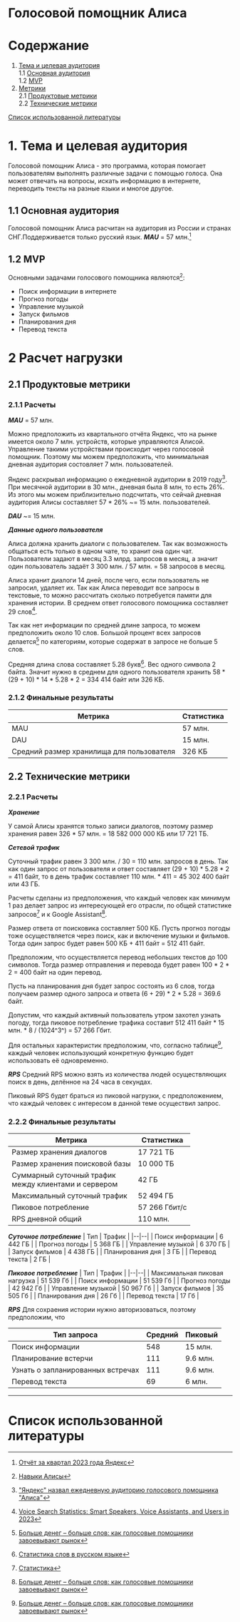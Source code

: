 # Голосовой помощник Алиса

# Содержание

1. [Тема и целевая аудитория](#theme) <br>
1.1 [Основная аудитория](#auditory) <br>
1.2 [MVP](#mvp) <br>
2. [Метрики](#metrics) <br>
2.1 [Продуктовые метрики](#metrics-prod) <br>
2.2 [Технические метрики](#metrics-tech) <br>

[Список использованной литературы](#usageList)



# 1. Тема и целевая аудитория <a name="theme"></a>

Голосовой помощник Алиса - это программа, которая помогает пользователям выполнять различные задачи с помощью голоса. Она может отвечать на вопросы, искать информацию в интернете, переводить тексты на разные языки и многое другое.

## 1.1 Основная аудитория <a name="auditory"></a>

Голосовой помощник Алиса расчитан на аудитория из России и странах СНГ.Поддерживается только русский язык. 
***MAU*** = 57 млн.[^1] 

## 1.2 MVP <a name="mvp"></a>

Основными задачами голосового помощника являются[^2]:
* Поиск информации в интернете
* Прогноз погоды
* Управление музыкой
* Запуск фильмов
* Планирования дня
* Перевод текста

# 2 Расчет нагрузки <a name="metrics"></a>

## 2.1 Продуктовые метрики <a name="metrics-prod"></a>
### 2.1.1 Расчеты <a name="metrics-prod-calc"></a>
***MAU*** = 57 млн.

Можно предположить из квартального отчёта Яндекс, что на рынке имеется около 7 млн. устройств, которые управляются Алисой. Управление такими устройствами происходит через голосовой помощник. Поэтому мы можем предположить, что минимальная дневная аудитория состовляет 7 млн. пользователей.

Яндекс раскрывал информацию о ежедневной аудитории в 2019 году[^5]. При месячной аудитории в 30 млн., дневная была 8 млн, то есть 26%. Из этого мы можем приблизительно подсчитать, что сейчай дневная аудитория Алисы составляет 57 * 26% ~= 15 млн. пользователей.

***DAU*** ~= 15 млн.

***Данные одного пользователя***

Алиса должна хранить диалоги с пользователем. Так как возможность общаться есть только в одном чате, то хранит она один чат. Пользователи задают в месяц 3.3 млрд. запросов в месяц, а значит один пользователь задаёт 3 300 млн. / 57 млн. = 58 запросов в месяц. 

Алиса хранит диалоги 14 дней, после чего, если пользователь не запросил, удаляет их. Так как Алиса переводит все запросы в текстовые, то можно рассчитать сколько потребуется памяти для хранения истории. В среднем ответ голосового помощника составляет 29 слов[^4]. 

Так как нет информации по средней длине запроса, то можем предположить около 10 слов. Большой процент всех запросов делается[^6] по категориям, которые содержат в запросе не больше 5 слов.

Средняя длина слова составляет 5.28 букв[^7]. Вес одного символа 2 байта. Значит нужно в среднем для одного пользователя хранить 58 * (29 + 10) * 14 * 5.28 * 2 = 334 414 байт или 326 КБ.

### 2.1.2 Финальные результаты <a name="metrics-prod-final"></a>

| Метрика | Статистика |
|--|--|
| MAU | 57 млн. |
| DAU | 15 млн. |
| Средний размер хранилища для пользователя | 326 КБ |

## 2.2 Технические метрики <a name="metrics-tech"></a>
### 2.2.1 Расчеты <a name="metrics-tech-calc"></a>

***Хранение***

У самой Алисы хранятся только записи диалогов, поэтому размер хранения равен 326 * 57 млн. = 18 582 000 000 КБ или 17 721 ТБ.

***Сетевой трафик***

Суточный трафик равен 3 300 млн. / 30 = 110 млн. запросов в день.
Так как один запрос от пользователя и ответ составляет (29 + 10) * 5.28 * 2 = 411 байт, то в день трафик составляет 110 млн. * 411 = 45 302 400 байт или 43 ГБ.

Расчеты сделаны из предположения, что каждый человек как минимум 1 раз делает запрос из интересующей его отрасли, по общей статистике запросов[^8] и к Google Assistant[^6].

Размер ответа от поисковика составляет 500 КБ. Пусть прогноз погоды тоже осуществляется через поиск, как и включение музыки и фильмов. Тогда один запрос будет равен 500 КБ + 411 байт = 512 411 байт.

Предположим, что осуществляется перевод небольших текстов до 100 символов. Тогда размер отправления и перевода будет равен 100 * 2 * 2 = 400 байт на один перевод.

Пусть на планирования дня будет запрос состоять из 6 слов, тогда получаем размер одного запроса и ответа (6 + 29) * 2 * 5.28 = 369.6 байт.

Допустим, что каждый активный пользователь утром захотел узнать погоду, тогда пиковое потребление трафика составит 512 411 байт * 15 млн. * 8 / (1024^3^) = 57 266 Гбит.

Для остальных характеристик предположим, что, согласно таблице[^6], каждый человек использующий конкретную функцию будет использовать её одновременно.

***RPS***
Средний RPS можно взять из количества людей осуществляющих поиск в день, делённое на 24 часа в секундах.

Пиковый RPS будет браться из пиковой нагрузки, с предположением, что каждый человек с интересом в данной теме осуществил запрос.

### 2.2.2 Финальные результаты <a name="metrics-tech-final"></a>

| Метрика | Статистика |
|--|--|
| Размер хранения диалогов | 17 721 ТБ |
| Размер хранения поисковой базы | 10 000 ТБ|
| Суммарный суточный трафик<br> между клиентами и сервером | 42 ГБ |
| Максимальный суточный трафик| 52 494 ГБ |
| Пиковое потребление | 57 266 Гбит/c |
| RPS дневной общий | 110 млн. |

***Суточное потребление***
| Тип | Трафик |
|--|--|
| Поиск информации | 6 442 ГБ | 
| Прогноз погоды | 5 368 ГБ | 
| Управление музыкой | 6 370 ГБ |
| Запуск фильмов | 4 438 ГБ | 
| Планирования дня | 3 ГБ |
| Перевод текста | 2 ГБ |

***Пиковое потребление***
| Тип | Трафик | 
|--|--|
| Максимальная пиковая нагрузка | 51 539 Гб |
| Поиск информации | 51 539 Гб | 
| Прогноз погоды | 42 942 Гб | 
| Управление музыкой | 50 967 Гб |
| Запуск фильмов | 35 505 Гб | 
| Планирования дня | 26 Гб |
| Перевод текста | 17 Гб |

***RPS***
Для сохраения истории нужно авторизоваться, поэтому предположим, что 

|Тип запроса| Средний| Пиковый|
|--|--|--|
| Поиск информации | 548 | 15 млн. |
| Планирование встерчи | 111 | 9.6 млн. |
| Узнать о запланированных встречах | 111 | 9.6 млн. |
| Перевод текста | 69 | 6 млн. |


---

# Список использованной литературы <a name="usageList"></a>

[^1]: [Отчёт за квартал 2023 года Яндекс](https://yastatic.net/s3/ir-docs/events/2023/IR_2Q2023_RUS.pdf)
[^2]: [Навыки Алисы](https://dialogs.yandex.ru/store/essentials.)
[^3]:  [Яндекс радар](https://radar.yandex.ru/search?selected_rows=iHMJ0E&is_metric_ratio=0)
[^4]: [Voice Search Statistics: Smart Speakers, Voice Assistants, and Users in 2023](https://serpwatch.io/blog/voice-search-statistics/)
[^5]: ["Яндекс" назвал ежедневную аудиторию голосового помощника "Алиса"](https://www.dp.ru/a/2023/09/10/kapitalnoe-otstavanie-programme)
[^6]: [Больше денег – больше слов: как голосовые помощники завоевывают рынок](https://rocketdata.ru/blog/voice-search-market)
[^7]: [Статистика слов в русском языке](http://lingvisto.org/artikoloj/ru_stat.html)
[^8]: [Статистика](https://www.demandsage.com/voice-search-statistics/#:~:text=More%20than%2020%25%20of%20the,are%20supported%20by%20Google%20Assistant.)
[^9]: [Google](https://www.google.com/search/howsearchworks/how-search-works/organizing-information/)
